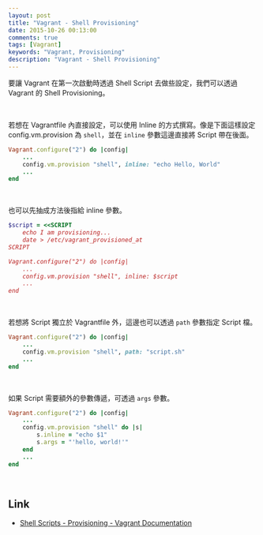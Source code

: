 ```yaml
---
layout: post
title: "Vagrant - Shell Provisioning"
date: 2015-10-26 00:13:00
comments: true
tags: [Vagrant]
keywords: "Vagrant, Provisioning"
description: "Vagrant - Shell Provisioning"
---
```


要讓 Vagrant 在第一次啟動時透過 Shell Script 去做些設定，我們可以透過 Vagrant 的 Shell Provisioning。  

<!-- More -->

<br/>


若想在 Vagrantfile 內直接設定，可以使用 Inline 的方式撰寫。像是下面這樣設定 config.vm.provision 為 `shell`，並在 `inline` 參數這邊直接將 Script 帶在後面。  

```rb
Vagrant.configure("2") do |config| 
    ... 
    config.vm.provision "shell", inline: "echo Hello, World" 
    ... 
end
```

<br/>


也可以先抽成方法後指給 inline 參數。  

```rb
$script = <<SCRIPT 
    echo I am provisioning... 
    date > /etc/vagrant_provisioned_at 
SCRIPT 

Vagrant.configure("2") do |config| 
    ... 
    config.vm.provision "shell", inline: $script 
    ... 
end
```

<br/>


若想將 Script 獨立於 Vagrantfile 外，這邊也可以透過 `path` 參數指定 Script 檔。  

```rb
Vagrant.configure("2") do |config| 
    ... 
    config.vm.provision "shell", path: "script.sh" 
    ... 
end
```

<br/>


如果 Script 需要額外的參數傳遞，可透過 `args` 參數。

```rb
Vagrant.configure("2") do |config| 
    ... 
    config.vm.provision "shell" do |s| 
        s.inline = "echo $1" 
        s.args = "'hello, world!'" 
    end 
    ... 
end
```

<br/>


Link
----
* [Shell Scripts - Provisioning - Vagrant Documentation](https://docs.vagrantup.com/v2/provisioning/shell.html)
